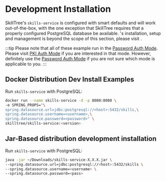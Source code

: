 # Development Installation

SkillTree's ``skills-service`` is configured with smart defaults and will work out-of-the-box, with 
the one exception that SkillTree requires that a properly configured PostgreSQL database be available. 
<external-url label="PostgreSQL" url="https://www.postgresql.org/" />'s installation, setup and management is beyond the scope of this section, please visit <external-url label="https://www.postgresql.org" url="https://www.postgresql.org" />.

:::tip
Please note that all of these example run in the [Password Auth Mode](/dashboard/install-guide/installModes.html#password-auth-mode).
Please visit [PKI Auth Mode](/dashboard/install-guide/installModes.html#pki-auth-mode) if you are interested in that mode. However, definitely use the [Password Auth Mode](/dashboard/install-guide/installModes.html#password-auth-mode) if you are not sure which mode is applicable to you.
:::

## Docker Distribution Dev Install Examples     

Run ``skills-service`` with PostgreSQL:
```bash
docker run --name skills-service -d -p 8080:8080 \
-e SPRING_PROPS="\
spring.datasource.url=jdbc:postgresql://<host>:5432/skills,\
spring.datasource.username=<username>,\
spring.datasource.password=<password>" \
skilltree/skills-service:<version>
```

## Jar-Based distribution development installation 
      
Run ``skills-service`` with PostgreSQL:
```bash                
java -jar ~/Downloads/skills-service-X.X.X.jar \
--spring.datasource.url=jdbc:postgresql://<host>:5432/skills \
--spring.datasource.username=<username> \
--spring.datasource.password=<pass>
```

